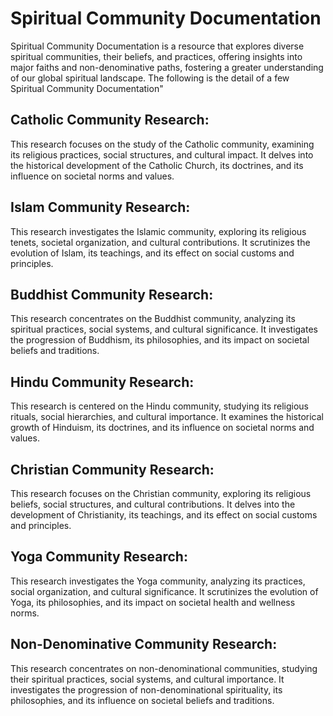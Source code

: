 # Spiritual Community Documentation
Spiritual Community Documentation is a resource that explores diverse spiritual communities, their beliefs, and practices, offering insights into major faiths and non-denominative paths, fostering a greater understanding of our global spiritual landscape.
The following is the detail of a few Spiritual Community Documentation"
## Catholic Community Research:
This research focuses on the study of the Catholic community, examining its religious practices, social structures, and cultural impact. It delves into the historical development of the Catholic Church, its doctrines, and its influence on societal norms and values.


## Islam Community Research:
This research investigates the Islamic community, exploring its religious tenets, societal organization, and cultural contributions. It scrutinizes the evolution of Islam, its teachings, and its effect on social customs and principles.


## Buddhist Community Research:
This research concentrates on the Buddhist community, analyzing its spiritual practices, social systems, and cultural significance. It investigates the progression of Buddhism, its philosophies, and its impact on societal beliefs and traditions.


## Hindu Community Research: 
This research is centered on the Hindu community, studying its religious rituals, social hierarchies, and cultural importance. It examines the historical growth of Hinduism, its doctrines, and its influence on societal norms and values.


## Christian Community Research:
This research focuses on the Christian community, exploring its religious beliefs, social structures, and cultural contributions. It delves into the development of Christianity, its teachings, and its effect on social customs and principles.


## Yoga Community Research:
This research investigates the Yoga community, analyzing its practices, social organization, and cultural significance. It scrutinizes the evolution of Yoga, its philosophies, and its impact on societal health and wellness norms.


## Non-Denominative Community Research:
This research concentrates on non-denominational communities, studying their spiritual practices, social systems, and cultural importance. It investigates the progression of non-denominational spirituality, its philosophies, and its influence on societal beliefs and traditions.
